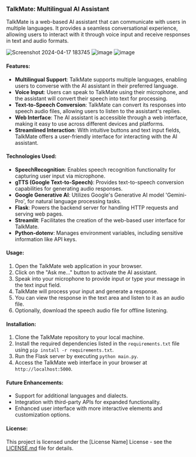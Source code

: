 ### TalkMate: Multilingual AI Assistant

TalkMate is a web-based AI assistant that can communicate with users in multiple languages. It provides a seamless conversational experience, allowing users to interact with it through voice input and receive responses in text and audio formats.

![Screenshot 2024-04-17 183745](https://github.com/Rafe2001/TalkMate-Multilingual-AI-Assistant/assets/108533597/65b8217c-5a67-4e96-baff-2766454b370a)
![image](https://github.com/Rafe2001/TalkMate-Multilingual-AI-Assistant/assets/108533597/e51b21a9-3ac8-4805-bfc4-5ce6d7e65fdb)
![image](https://github.com/Rafe2001/TalkMate-Multilingual-AI-Assistant/assets/108533597/57c65023-1c79-4ae7-826e-79df0d2833e9)

#### Features:
- **Multilingual Support**: TalkMate supports multiple languages, enabling users to converse with the AI assistant in their preferred language.
- **Voice Input**: Users can speak to TalkMate using their microphone, and the assistant will convert their speech into text for processing.
- **Text-to-Speech Conversion**: TalkMate can convert its responses into speech audio files, allowing users to listen to the assistant's replies.
- **Web Interface**: The AI assistant is accessible through a web interface, making it easy to use across different devices and platforms.
- **Streamlined Interaction**: With intuitive buttons and text input fields, TalkMate offers a user-friendly interface for interacting with the AI assistant.

#### Technologies Used:
- **SpeechRecognition**: Enables speech recognition functionality for capturing user input via microphone.
- **gTTS (Google Text-to-Speech)**: Provides text-to-speech conversion capabilities for generating audio responses.
- **Google Generative AI**: Utilizes Google's Generative AI model 'Gemini-Pro', for natural language processing tasks.
- **Flask**: Powers the backend server for handling HTTP requests and serving web pages.
- **Streamlit**: Facilitates the creation of the web-based user interface for TalkMate.
- **Python-dotenv**: Manages environment variables, including sensitive information like API keys.

#### Usage:
1. Open the TalkMate web application in your browser.
2. Click on the "Ask me..." button to activate the AI assistant.
3. Speak into your microphone to provide input or type your message in the text input field.
4. TalkMate will process your input and generate a response.
5. You can view the response in the text area and listen to it as an audio file.
6. Optionally, download the speech audio file for offline listening.

#### Installation:
1. Clone the TalkMate repository to your local machine.
2. Install the required dependencies listed in the `requirements.txt` file using `pip install -r requirements.txt`.
3. Run the Flask server by executing `python main.py`.
4. Access the TalkMate web interface in your browser at `http://localhost:5000`.

#### Future Enhancements:
- Support for additional languages and dialects.
- Integration with third-party APIs for expanded functionality.
- Enhanced user interface with more interactive elements and customization options.

#### License:
This project is licensed under the [License Name] License - see the [LICENSE.md](LICENSE.md) file for details.
